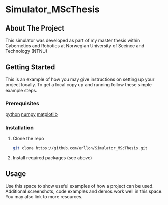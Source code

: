 # Simulator_MScThesis

<!-- PROJECT SHIELDS -->
<!--
*** I'm using markdown "reference style" links for readability.
*** Reference links are enclosed in brackets [ ] instead of parentheses ( ).
*** See the bottom of this document for the declaration of the reference variables
*** for contributors-url, forks-url, etc. This is an optional, concise syntax you may use.
*** https://www.markdownguide.org/basic-syntax/#referenc
e-style-links
-->

<!-- ABOUT THE PROJECT -->
## About The Project
This simulator was developed as part of my master thesis within Cybernetics and Robotics at Norwegian University of Sceince and Technology (NTNU)

<!-- GETTING STARTED -->
## Getting Started

This is an example of how you may give instructions on setting up your project locally.
To get a local copy up and running follow these simple example steps.

### Prerequisites
[python](https://www.python.org/downloads/)
[numpy](https://pypi.org/project/numpy/)
[matplotlib](https://pypi.org/project/matplotlib/)

### Installation

1. Clone the repo
   ```sh
   git clone https://github.com/erllon/Simulator_MScThesis.git
   ```
2. Install required packages (see above)

<!-- USAGE EXAMPLES -->
## Usage

Use this space to show useful examples of how a project can be used. Additional screenshots, code examples and demos work well in this space. You may also link to more resources.

